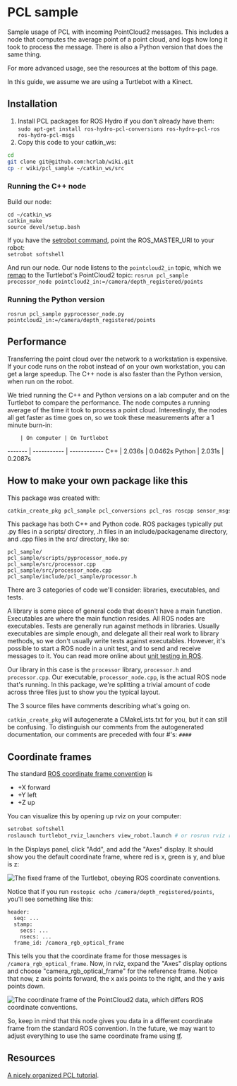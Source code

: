 # PCL sample
Sample usage of PCL with incoming PointCloud2 messages. This includes a node that computes the average point of a point cloud, and logs how long it took to process the message. There is also a Python version that does the same thing.

For more advanced usage, see the resources at the bottom of this page.

In this guide, we assume we are using a Turtlebot with a Kinect.

## Installation
1. Install PCL packages for ROS Hydro if you don't already have them:<br />
  `sudo apt-get install ros-hydro-pcl-conversions ros-hydro-pcl-ros ros-hydro-pcl-msgs`
2. Copy this code to your catkin_ws:
```bash
cd
git clone git@github.com:hcrlab/wiki.git
cp -r wiki/pcl_sample ~/catkin_ws/src
```

### Running the C++ node
Build our node:
```
cd ~/catkin_ws
catkin_make
source devel/setup.bash
```

If you have the [setrobot command](https://github.com/hcrlab/wiki/blob/master/development_environment_setup/recommended_bashrc.md), point the ROS_MASTER_URI to your robot:<br />
`setrobot softshell`

And run our node. Our node listens to the `pointcloud2_in` topic, which we [remap](http://wiki.ros.org/Remapping%20Arguments) to the Turtlebot's PointCloud2 topic:
`rosrun pcl_sample processor_node pointcloud2_in:=/camera/depth_registered/points`

### Running the Python version
`rosrun pcl_sample pyprocessor_node.py pointcloud2_in:=/camera/depth_registered/points`

## Performance
Transferring the point cloud over the network to a workstation is expensive. If your code runs on the robot instead of on your own workstation, you can get a large speedup. The C++ node is also faster than the Python version, when run on the robot.

We tried running the C++ and Python versions on a lab computer and on the Turtlebot to compare the performance. The node computes a running average of the time it took to process a point cloud. Interestingly, the nodes all get faster as time goes on, so we took these measurements after a 1 minute burn-in:

        | On computer | On Turtlebot
------- | ----------- | ------------
C++     | 2.036s      | 0.0462s
Python  | 2.031s      | 0.2087s

## How to make your own package like this
This package was created with:

```bash
catkin_create_pkg pcl_sample pcl_conversions pcl_ros roscpp sensor_msgs
```

This package has both C++ and Python code. ROS packages typically put .py files in a scripts/ directory, .h files in an include/packagename directory, and .cpp files in the src/ directory, like so:
```
pcl_sample/
pcl_sample/scripts/pyprocessor_node.py
pcl_sample/src/processor.cpp
pcl_sample/src/processor_node.cpp
pcl_sample/include/pcl_sample/processor.h
```

There are 3 categories of code we'll consider: libraries, executables, and tests.

A library is some piece of general code that doesn't have a main function. Executables are where the main function resides. All ROS nodes are executables. Tests are generally run against methods in libraries. Usually executables are simple enough, and delegate all their real work to library methods, so we don't usually write tests against executables. However, it's possible to start a ROS node in a unit test, and to send and receive messages to it. You can read more online about [unit testing in ROS](http://wiki.ros.org/UnitTesting).

Our library in this case is the `processor` library, `processor.h` and `processor.cpp`. Our executable, `processor_node.cpp`, is the actual ROS node that's running. In this package, we're splitting a trivial amount of code across three files just to show you the typical layout.

The 3 source files have comments describing what's going on.

`catkin_create_pkg` will autogenerate a CMakeLists.txt for you, but it can still be confusing. To distinguish our comments from the autogenerated documentation, our comments are preceded with four #'s: `####`

## Coordinate frames
The standard [ROS coordinate frame convention](http://wiki.ros.org/geometry/CoordinateFrameConventions) is
* +X forward
* +Y left
* +Z up

You can visualize this by opening up rviz on your computer:

```bash
setrobot softshell
roslaunch turtlebot_rviz_launchers view_robot.launch # or rosrun rviz rviz
```

In the Displays panel, click "Add", and add the "Axes" display. It should show you the default coordinate frame, where red is x, green is y, and blue is z:

![The fixed frame of the Turtlebot, obeying ROS coordinate conventions.](https://sites.google.com/site/cse481au14/labs/base_footprint.png "The fixed frame of the Turtlebot, obeying ROS coordinate conventions.")

Notice that if you run `rostopic echo /camera/depth_registered/points`, you'll see something like this:
```
header: 
  seq: ...
  stamp: 
    secs: ...
    nsecs: ...
  frame_id: /camera_rgb_optical_frame
```

This tells you that the coordinate frame for those messages is `/camera_rgb_optical_frame`. Now, in rviz, expand the "Axes" display options and choose "camera_rgb_optical_frame" for the reference frame. Notice that now, z axis points forward, the x axis points to the right, and the y axis points down.

![The coordinate frame of the PointCloud2 data, which differs ROS coordinate conventions.](https://sites.google.com/site/cse481au14/labs/camera_rgb_optical_frame.png "The coordinate frame of the PointCloud2 data, which differs ROS coordinate conventions.")

So, keep in mind that this node gives you data in a different coordinate frame from the standard ROS convention. In the future, we may want to adjust everything to use the same coordinate frame using [tf](http://wiki.ros.org/tf).

## Resources

[A nicely organized PCL tutorial](http://robotica.unileon.es/mediawiki/index.php/PCL/OpenNI_tutorial_2:_Cloud_processing_(basic)).

